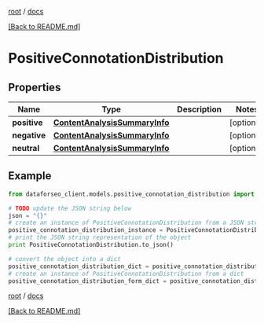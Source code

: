 [root](./../ "root") / [docs](./ "docs")

[[Back to README.md]](./../README.md "[Back to README.md]")

# PositiveConnotationDistribution

## Properties

Name | Type | Description | Notes
------------ | ------------- | ------------- | -------------
**positive** | [**ContentAnalysisSummaryInfo**](ContentAnalysisSummaryInfo.md) |  | [optional]
**negative** | [**ContentAnalysisSummaryInfo**](ContentAnalysisSummaryInfo.md) |  | [optional]
**neutral** | [**ContentAnalysisSummaryInfo**](ContentAnalysisSummaryInfo.md) |  | [optional]

## Example

```python
from dataforseo_client.models.positive_connotation_distribution import PositiveConnotationDistribution

# TODO update the JSON string below
json = "{}"
# create an instance of PositiveConnotationDistribution from a JSON string
positive_connotation_distribution_instance = PositiveConnotationDistribution.from_json(json)
# print the JSON string representation of the object
print PositiveConnotationDistribution.to_json()

# convert the object into a dict
positive_connotation_distribution_dict = positive_connotation_distribution_instance.to_dict()
# create an instance of PositiveConnotationDistribution from a dict
positive_connotation_distribution_form_dict = positive_connotation_distribution.from_dict(positive_connotation_distribution_dict)
```

  

[root](./../ "root") / [docs](./ "docs")

[[Back to README.md]](./../README.md "[Back to README.md]")